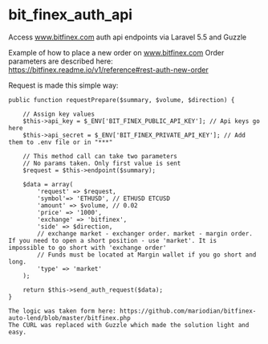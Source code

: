 # bit_finex_auth_api
Access www.bitfinex.com auth api endpoints via Laravel 5.5 and Guzzle

Example of how to place a new order on www.bitfinex.com 
Order parameters are described here: https://bitfinex.readme.io/v1/reference#rest-auth-new-order

Request is made this simple way: 

    public function requestPrepare($summary, $volume, $direction) {

        // Assign key values
        $this->api_key = $_ENV['BIT_FINEX_PUBLIC_API_KEY']; // Api keys go here
        $this->api_secret = $_ENV['BIT_FINEX_PRIVATE_API_KEY']; // Add them to .env file or in "***"

        // This method call can take two parameters
        // No params taken. Only first value is sent
        $request = $this->endpoint($summary);

        $data = array(
            'request' => $request, 
            'symbol'=> 'ETHUSD', // ETHUSD ETCUSD
            'amount' => $volume, // 0.02
            'price' => '1000',
            'exchange' => 'bitfinex',
            'side' => $direction,
            // exchange market - exchanger order. market - margin order. If you need to open a short position - use 'market'. It is                   impossible to go short with 'exchange order'
            // Funds must be located at Margin wallet if you go short and long.
            'type' => 'market'
        );

        return $this->send_auth_request($data);
    }
    
    The logic was taken form here: https://github.com/mariodian/bitfinex-auto-lend/blob/master/bitfinex.php 
    The CURL was replaced with Guzzle which made the solution light and easy. 
    
    

